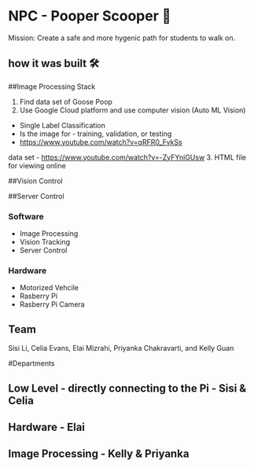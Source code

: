 ﻿# NPC - Pooper Scooper 🤘
Mission: Create a safe and more hygenic path for students to walk on.

## how it was built 🛠

##Image Processing Stack
1. Find data set of Goose Poop
2. Use Google Cloud platform and use computer vision (Auto ML Vision)
  - Single Label Classification 
  - Is the image for - training, validation, or testing
  - https://www.youtube.com/watch?v=qRFR0_FvkSs 

data set - https://www.youtube.com/watch?v=-ZyFYniGUsw
3. HTML file for viewing online


##Vision Control

##Server Control




### Software
- Image Processing
- Vision Tracking 
- Server Control

### Hardware 
- Motorized Vehcile 
- Rasberry Pi
- Rasberry Pi Camera

## Team 
Sisi Li, Celia Evans, Elai Mizrahi, Priyanka Chakravarti, and Kelly Guan

#Departments
## Low Level - directly connecting to the Pi - Sisi & Celia 
## Hardware - Elai 
## Image Processing - Kelly & Priyanka 
